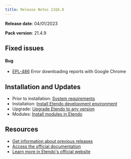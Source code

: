 ```yaml
---
title: Release Notes 21Q4.8
---
```


**Release date**: 04/01/2023

**Pack version**: 21.4.9

## Fixed issues

#### Bug

- [EPL-486](https://github.com/etendosoftware/etendo_core/issues/113) Error downloading reports with Google Chrome

## Installation and Updates

- Prior to installation: [System requirements](/docs.etendo.software/legacy/technical-documentation/etendo-environment/requirements-and-tools/requirements)
- Installation: [Install Etendo development environment](https://docs.etendo.software/en/technical-documentation/etendo-environment/setup-and-upgrade/installation/install-etendo-development-environment)
- Upgrade: [Upgrade Etendo to any version](https://docs.etendo.software/en/technical-documentation/etendo-environment/setup-and-upgrade/installation/upgrade-etendo-to-any-version)
- Modules: [Install modules in Etendo](https://docs.etendo.software/en/technical-documentation/etendo-environment/setup-and-upgrade/modules/install-modules-in-etendo)

## Resources

- [Get information about previous releases](https://docs.etendo.software/en/Release-notes)
- [Access the official documentation](https://docs.etendo.software)
- [Learn more in Etendo's official website](https://etendo.software)
